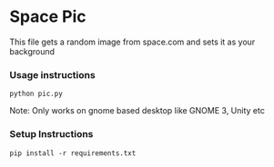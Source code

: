 # Space Pic
This file gets a random image from space.com and sets it as your background

### Usage instructions
```
python pic.py
```
Note: Only works on gnome based desktop like GNOME 3, Unity etc

### Setup Instructions
```
pip install -r requirements.txt
```
